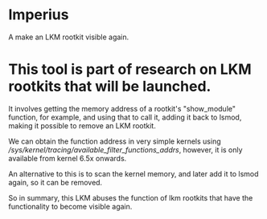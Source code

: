 # Imperius
A make an LKM rootkit visible again.

# This tool is part of research on LKM rootkits that will be launched.

It involves getting the memory address of a rootkit's "show_module" function, for example, and using that to call it, adding it back to lsmod, making it possible to remove an LKM rootkit.

We can obtain the function address in very simple kernels using */sys/kernel/tracing/available_filter_functions_addrs*, however, it is only available from kernel 6.5x onwards.

An alternative to this is to scan the kernel memory, and later add it to lsmod again, so it can be removed. 

So in summary, this LKM abuses the function of lkm rootkits that have the functionality to become visible again.
